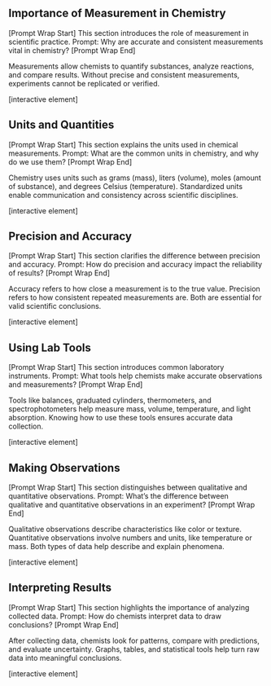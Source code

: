 ## Importance of Measurement in Chemistry

\[Prompt Wrap Start]
This section introduces the role of measurement in scientific practice. Prompt: Why are accurate and consistent measurements vital in chemistry?
\[Prompt Wrap End]

Measurements allow chemists to quantify substances, analyze reactions, and compare results. Without precise and consistent measurements, experiments cannot be replicated or verified.

\[interactive element]

## Units and Quantities

\[Prompt Wrap Start]
This section explains the units used in chemical measurements. Prompt: What are the common units in chemistry, and why do we use them?
\[Prompt Wrap End]

Chemistry uses units such as grams (mass), liters (volume), moles (amount of substance), and degrees Celsius (temperature). Standardized units enable communication and consistency across scientific disciplines.

\[interactive element]

## Precision and Accuracy

\[Prompt Wrap Start]
This section clarifies the difference between precision and accuracy. Prompt: How do precision and accuracy impact the reliability of results?
\[Prompt Wrap End]

Accuracy refers to how close a measurement is to the true value. Precision refers to how consistent repeated measurements are. Both are essential for valid scientific conclusions.

\[interactive element]

## Using Lab Tools

\[Prompt Wrap Start]
This section introduces common laboratory instruments. Prompt: What tools help chemists make accurate observations and measurements?
\[Prompt Wrap End]

Tools like balances, graduated cylinders, thermometers, and spectrophotometers help measure mass, volume, temperature, and light absorption. Knowing how to use these tools ensures accurate data collection.

\[interactive element]

## Making Observations

\[Prompt Wrap Start]
This section distinguishes between qualitative and quantitative observations. Prompt: What’s the difference between qualitative and quantitative observations in an experiment?
\[Prompt Wrap End]

Qualitative observations describe characteristics like color or texture. Quantitative observations involve numbers and units, like temperature or mass. Both types of data help describe and explain phenomena.

\[interactive element]

## Interpreting Results

\[Prompt Wrap Start]
This section highlights the importance of analyzing collected data. Prompt: How do chemists interpret data to draw conclusions?
\[Prompt Wrap End]

After collecting data, chemists look for patterns, compare with predictions, and evaluate uncertainty. Graphs, tables, and statistical tools help turn raw data into meaningful conclusions.

\[interactive element]
